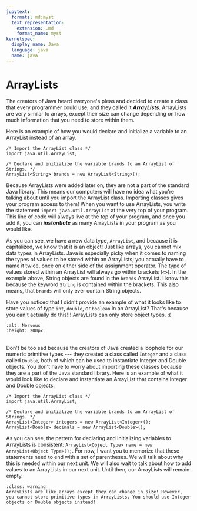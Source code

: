 ```yaml
---
jupytext:
  formats: md:myst
  text_representation:
    extension: .md
    format_name: myst
kernelspec:
  display_name: Java
  language: java
  name: java
---
```


ArrayLists
==========

The creators of Java heard everyone's pleas and decided to create a class that every programmer could use, and they called it <b><i>ArrayLists</i></b>. ArrayLists are very similar to arrays, except their size can change depending on how much information that you need to store within them.

Here is an example of how you would declare and initialize a variable to an ArrayList instead of an array.

```{code-cell} java
/* Import the ArrayList class */
import java.util.ArrayList;

/* Declare and initialize the variable brands to an ArrayList of Strings. */
ArrayList<String> brands = new ArrayList<String>();
```

Because ArrayLists were added later on, they are not a part of the standard Java library. This means our computers will have no idea what you're talking about until you import the ArrayList class. Importing classes gives your program access to them! When you want to use ArrayLists, you write the statement `import java.util.ArrayList` at the very top of your program. This line of code will always live at the top of your program, and once you add it, you can <b><i>instantiate</i></b> as many ArrayLists in your program as you would like.

As you can see, we have a new data type, `ArrayList`, and because it is capitalized, we know that it is an object! Just like arrays, you cannot mix data types in ArrayLists. Java is especially picky when it comes to naming the types of values to be stored within an ArrayLists; you actually have to name it twice, once on either side of the assignment operator. The type of values stored within an ArrayList will always go within brackets (`<>`). In the example above, String objects are found in the `brands` ArrayList. I know this because the keyword `String` is contained within the brackets. This also means, that `brands` will only ever contain String objects.

Have you noticed that I didn't provide an example of what it looks like to store values of type `int`, `double`, or `boolean` in an ArrayList? That's because you can't actually do this!!! ArrayLists can only store object types. :(

```{image} https://www.picgifs.com/gifs/movies-and-series/lord-of-the-rings/lord-of-the-rings-5zXkpf.gif
:alt: Nervous
:height: 200px
```

<br>Don't be too sad because the creators of Java created a loophole for our numeric primitive types --- they created a class called `Integer` and a class called `Double`, both of which can be used to instantiate Integer and Double objects. You don't have to worry about importing these classes because they are a part of the Java standard library. Here is an example of what it would look like to declare and instantiate an ArrayList that contains Integer and Double objects:

```{code-cell} java
/* Import the ArrayList class */
import java.util.ArrayList;

/* Declare and initialize the variable brands to an ArrayList of Strings. */
ArrayList<Integer> integers = new ArrayList<Integer>();
ArrayList<Double> decimals = new ArrayList<Double>();
```

As you can see, the pattern for declaring and initializing variables to ArrayLists is consistent: `ArrayList<Object Type> name = new ArrayList<Object Type>();`. For now, I want you to memorize that these statements need to end with a set of parentheses. We will talk about why this is needed within our next unit. We will also wait to talk about how to add values to an ArrayLists in our next unit. Until then, our ArrayLists will remain empty.

```{admonition} TL;DR
:class: warning
ArrayLists are like arrays except they can change in size! However, you cannot store primitive types in ArrayLists. You should use Integer objects or Double objects instead!
```
